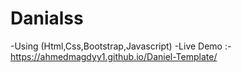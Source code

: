 # Danialss

-Using (Html,Css,Bootstrap,Javascript)
-Live Demo :- https://ahmedmagdyy1.github.io/Daniel-Template/
